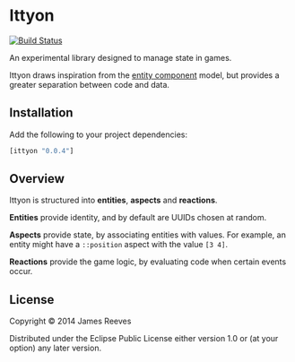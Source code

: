 # Ittyon

[![Build Status](https://travis-ci.org/weavejester/ittyon.svg?branch=master)](https://travis-ci.org/weavejester/ittyon)

An experimental library designed to manage state in games.

Ittyon draws inspiration from the [entity component][1] model, but
provides a greater separation between code and data.

[1]: https://en.wikipedia.org/wiki/Entity_component_system

## Installation

Add the following to your project dependencies:

```clojure
[ittyon "0.0.4"]
```

## Overview

Ittyon is structured into __entities__, __aspects__ and __reactions__.

__Entities__ provide identity, and by default are UUIDs chosen at
random.

__Aspects__ provide state, by associating entities with values. For
example, an entity might have a `::position` aspect with the value
`[3 4]`.

__Reactions__ provide the game logic, by evaluating code when certain
events occur.

## License

Copyright © 2014 James Reeves

Distributed under the Eclipse Public License either version 1.0 or (at
your option) any later version.

